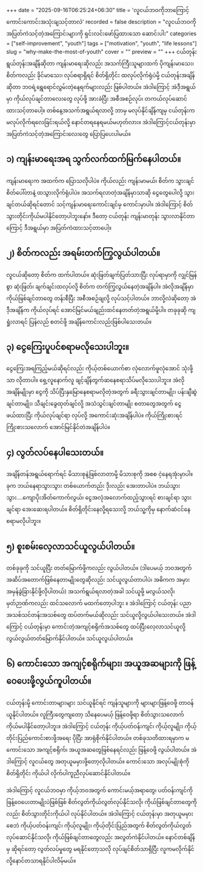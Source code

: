 +++
date = "2025-09-16T06:25:24+06:30"
title = 'လူငယ်ဘဝကိုဘာကြောင့် ကောင်းကောင်းအသုံးချသင့်တာလဲ'
recorded = false
description = "လူငယ်ဘဝကို အပြတ်ကဲသင့်တဲ့အကြောင်းများကို ရှင်းလင်းဖော်ပြထားသော ဆောင်းပါး"
categories = ["self-improvement", "youth"]
tags = ["motivation", "youth", "life lessons"]
slug = "why-make-the-most-of-youth"
cover = ""
preview = ""
+++
ငယ်တုန်းရွယ်တုန်းအချိန်ဆိုတာ ကျန်းမာရေးဆိုလည်း အသက်ကြီးသူများထက် ပိုကျန်းမာသေး၊ စိတ်ကလည်း ခိုင်မာသေး၊ လုပ်စရာရှိရင် စိတ်ရှိတိုင်း ထလုပ်လိုက်ရုံပဲမို့ ငယ်တုန်းအချိန်ဆိုတာ ဘဝရဲ့ရွှေရောင်လွှမ်းတဲ့နေ့ရက်များလည်း ဖြစ်ပါတယ်။ အဲဒါကြောင့် အဲဒီ့အရွယ်မှာ ကိုယ်လုပ်ချင်တာလေးတွေ လုပ်ဖို့ အားခဲပြီး အစီအစဉ်လုပ်၊ တကယ်လုပ်ဆောင်ထားသင့်တာပေါ့။ တစ်နေ့အသက်အရွယ်ရလာလို့ ဘာမှ မလုပ်နိုင်ချိန်ကျမှ ငယ်တုန်းက မလုပ်လိုက်ရလေခြင်းရယ်လို့ နောင်တရနေရမယ်မဟုတ်လား။ အဲဒါကြောင့်ငယ်တုန်းမှာ အပြတ်ကဲသင့်တဲ့အကြောင်းလေးတွေ ပြောပြပေးပါမယ်။

## ၁) ကျန်းမာရေးအရ သွက်လက်ထက်မြက်နေပါတယ်။
ကျန်းမာရေးက အထက်က ပြောသလိုပါပဲ။ ကိုယ်လည်း ကျန်းမာမယ်၊ စိတ်က သွားချင်စိတ်ပေါ်တာနဲ့ ထသွားလိုက်ရုံပါပဲ။ အသက်ရလာတဲ့အချိန်မှာသာဆို ငွေတွေပေါလို့ သွားချင်တယ်ဆိုရင်တောင် သင့်ကျန်းမာရေးကောင်းချင်မှ ကောင်းမှာပါ။ အဲဒါကြောင့် စိတ်သွားတိုင်းကိုယ်မပါနိုင်တော့ပါဘူးနော်။ ဒီတော့ ငယ်တုန်း ကျန်းမာတုန်း သွားလာနိုင်တာကြောင့် ဒီအရွယ်မှာ အပြတ်ကဲထားသင့်တာပေါ့။

## ၂) စိတ်ကလည်း အရမ်းတက်ကြွလွယ်ပါတယ်။
လူငယ်ဆိုတော့ စိတ်က ထက်ပါတယ်။ ဆုံးဖြတ်ချက်ပြတ်သားပြီး လုပ်ရာမှာကို လျှင်မြန်စွာ ဆုံးဖြတ်၊ ချက်ချင်းထလုပ်လို့ စိတ်က တက်ကြွလွယ်နေတဲ့အချိန်ပါ။ အဲလိုအချိန်မှာ ကိုယ်ဖြစ်ချင်တာတွေ တန်းစီပြီး အစီအစဉ်ချလို့ လုပ်သင့်ပါတယ်။ ဘာလို့လဲဆိုတော့ အဲဒီ့အချိန်က ကိုယ်လုပ်ရင် အောင်မြင်မယ်ချည်းထင်နေတတ်တဲ့အရွယ်မို့ပါ။ တခုခုဆို ကျရှုံးလာရင် ပြန်လည် စတင်ဖို့ အချိန်ကောင်းလည်းဖြစ်ပါသေးတယ်။

## ၃) ငွေကြေးပူပင်စရာမလိုသေးပါဘူး။
ငွေကြေးအရကြည့်မယ်ဆိုရင်လည်း ကိုယ့်တစ်ယောက်စာ လုံလောက်ဖူလုံအောင် သုံးဖို့သာ လိုတာပါ။ ရှေ့လူနောက်လူ ချင့်ချိန်တွက်ဆနေစရာသိပ်မလိုသေးပါဘူး။ အဲလိုအချိန်မျိုးမှာ ငွေကို သိပ်ပြီးနှမြောနေစရာမလိုတဲ့အတွက် ခရီးသွားချင်တာမျိုး၊ ပန်းချီဆွဲချင်တာမျိုး၊ သီချင်းခွေထုတ်ချင်လို့ အသံသွင်းချင်တာမျိုး စတာတွေအတွက် ငွေဖယ်ထားပြီး ကိုယ်လုပ်ချင်ရာ လုပ်လို့ အကောင်းဆုံးအချိန်ပါပဲ။ ကိုယ်ကြိုးစားရင်ကြိုးစားသလောက် အောင်မြင်နိုင်တဲအချိန်ပါပဲ။

## ၄) လွတ်လပ်နေပါသေးတယ်။
အချိန်တန်အရွယ်ရောက်ရင် မိသားစုနဲ့ဖြစ်လာတာမို့ မိသားစုကို အစစ ငဲ့နေရအုံးမှာပါ။ ခုက ဘယ်နေရာသွားသွား တစ်ယောက်တည်း ဒိုးလည်း အေးတာပါပဲ။ ဘယ်သွားသွား….ကျောပိုးအိတ်ကောက်လွယ်၊ ငွေအလုံအလောက်ထည့်သွားရင် စားချင်ရာ သွားချင်ရာ အေးဆေးရပါတယ်။ စိတ်ရှိတိုင်းနေလို့ရသေးလို့ ဘယ်သူ့ကိုမှ နောက်ဆံငင်နေစရာမလိုပါဘူး။

## ၅) စူးစမ်းလေ့လာသင်ယူလွယ်ပါတယ်။
တစ်ခုခုကို သင်ယူပြီး တတ်မြောက်ဖို့ကလည်း လွယ်ပါတယ်။ (ဒါပေမယ့် ဘဝအတွက် အဆိပ်အတောက်ဖြစ်နေတာမျိုးတွေဆိုလည်း သင်ယူလွယ်တာပါပဲ၊ အဓိကက အမှားအမှန်ခွဲခြားနိုင်ဖို့လိုပါတယ်) အသက်ရွယ်ရလာတဲ့အခါ သင်ယူဖို့ မလွယ်သလို၊ မှတ်ဉာဏ်ကလည်း ထင်သလောက် မထက်တော့ပါဘူး ။ အဲဒါကြောင့် ငယ်တုန်း ပညာအသစ်သင်တန်းအသစ်တွေ ထပ်တက်မယ်ဆိုလည်း သင်ယူလို့လွယ်ပါသေးတယ်။ အဲဒါကြောင့် ငယ်တုန်းမှာ ကောင်းတဲ့အကျင့်စရိုက်အသစ်တွေ ထပ်ပြီးလေ့လာသင်ယူလို့ လွယ်လွယ်တတ်မြောက်နိုင်ပါတယ်။ သင်ယူလွယ်ပါတယ်။

## ၆) ကောင်းသော အကျင့်စရိုက်များ၊ အယူအဆများကို ဖြန့်ဝေပေးဖို့လွယ်ကူပါတယ်။
ငယ်တုန်းမို့ ကောင်းတာများများ သင်ယူနိုင်ရင် ကျန်သူများကို များများဖြန့်ဝေဖို့ တာဝန်ယူနိုင်ပါတယ်။ လူကြီးတွေကျတော့ သိနေပေမယ့် ဖြန့်ဝေဖို့ရာ စိတ်သွားသလောက် ကိုယ်မပါနိုင်တော့ပါဘူး။ အဲဒါကြောင့် ငယ်တုန်း ကိုယ့်ပတ်ဝန်းကျင်၊ ကိုယ့်လူမျိုး၊ ကိုယ့်တိုင်းပြည်ကောင်းစားဖို့အရေး ပိုပြီး အာရုံစိုက်နိုင်ပါတယ်။ တစ်ခုသတိထားရမှာက မကောင်းသော အကျင့်စရိုက်၊ အယူအဆတွေဖြစ်နေရင်လည်း ဖြန့်ဝေဖို့ လွယ်ပါတယ်။ အဲဒါကြောင့် လူငယ်တွေ အတုယူမမှားဖို့တော့လိုပါတယ်။ ကောင်းသော အလုပ်မျိုးစုံကို စိတ်ရှိတိုင်း ကိုယ်ပါ လိုက်ပါကူညီလုပ်ဆောင်နိုင်ပါတယ်။

အဲဒါကြောင့် လူငယ်ဘဝမှာ ကိုယ့်ဘဝအတွက် ကောင်းမယ့်အရာတွေ၊ ပတ်ဝန်းကျင်ကို ဖြန့်ဝေပေးတာမျိုးပဲဖြစ်ဖြစ် စိတ်လွတ်ကိုယ်လွတ်လုပ်နိုင်သလို၊ ကိုယ်ဖြစ်ချင်တာတွေကိုလည်း စိတ်သွားတိုင်းကိုယ်ပါ လုပ်နိုင်ပါတယ်။ အဲဒါကြောင့် ငယ်တုန်းမှာ အတုယူမမှားစေဘဲ ကိုယ့်ပတ်ဝန်းကျင်၊ ကိုယ့်လူမျိုး၊ ကိုယ့်တိုင်းပြည်အတွက် စိတ်လွတ်ကိုယ်လွတ် လုပ်ဆောင်နိုင်သလို၊ ကိုယ်ဖြစ်ချင်တာတွေလည်း အလွတ်ကဲနိုင်ပါတယ်။ နောင်တစ်ချိန်မှ ဆိုရင်တော့ လွတ်လပ်မှုတွေ မရနိုင်တော့သလို လုပ်ချင်စိတ်သာရှိပြီး လူကမလိုက်နိုင်လို့နောင်တသာရနိုင်ပါလိမ့်မယ်။